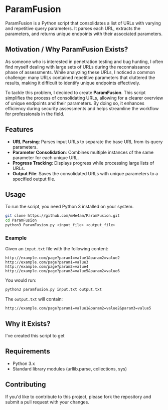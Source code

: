 # ParamFusion

ParamFusion is a Python script that consolidates a list of URLs with varying and repetitive query parameters. It parses each URL, extracts the parameters, and returns unique endpoints with their associated parameters.

## Motivation / Why ParamFusion Exists?

As someone who is interested in penetration testing and bug hunting, I often find myself dealing with large sets of URLs during the reconnaissance phase of assessments. While analyzing these URLs, I noticed a common challenge: many URLs contained repetitive parameters that cluttered the results, making it difficult to identify unique endpoints effectively.

To tackle this problem, I decided to create **ParamFusion**. This script simplifies the process of consolidating URLs, allowing for a clearer overview of unique endpoints and their parameters. By doing so, it enhances efficiency during security assessments and helps streamline the workflow for professionals in the field.

## Features

- **URL Parsing**: Parses input URLs to separate the base URL from its query parameters.
- **Parameter Consolidation**: Combines multiple instances of the same parameter for each unique URL.
- **Progress Tracking**: Displays progress while processing large lists of URLs.
- **Output File**: Saves the consolidated URLs with unique parameters to a specified output file.

## Usage

To run the script, you need Python 3 installed on your system.

```bash
git clone https://github.com/mHe4am/ParamFusion.git
cd ParamFusion
python3 ParamFusion.py <input_file> <output_file>
```

### Example

Given an `input.txt` file with the following content:

```
http://example.com/page?param1=value1&param2=value2
http://example.com/page?param1=value3
http://example.com/page?param2=value4
http://example.com/page?param3=value5&param2=value6
```

You would run:

```bash
python3 paramfusion.py input.txt output.txt
```

The `output.txt` will contain:

```
http://example.com/page?param1=value1&param2=value2&param3=value5
```

## Why it Exists?

I've created this script to get 

## Requirements

- Python 3.x
- Standard library modules (urllib.parse, collections, sys)


## Contributing

If you'd like to contribute to this project, please fork the repository and submit a pull request with your changes.


